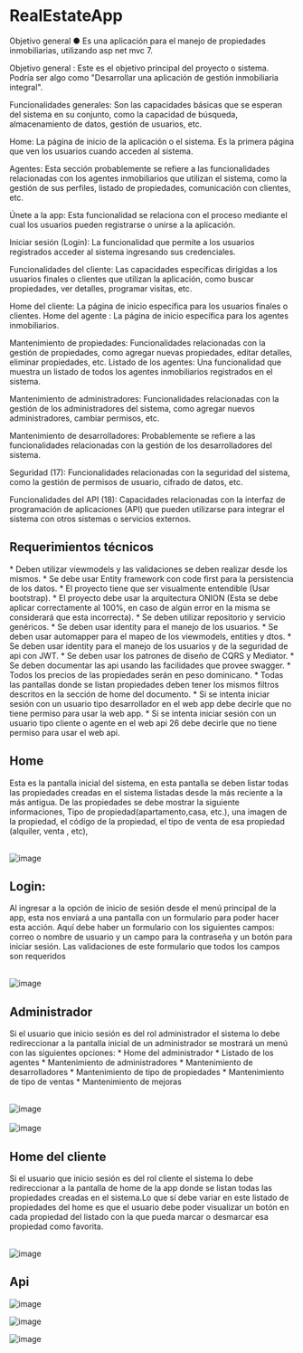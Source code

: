 # RealEstateApp
Objetivo general
● Es una aplicación para el manejo de propiedades inmobiliarias,
utilizando asp net mvc 7.

Objetivo general : Este es el objetivo principal del proyecto o sistema. Podría ser algo como "Desarrollar una aplicación de gestión inmobiliaria integral".

Funcionalidades generales: Son las capacidades básicas que se esperan del sistema en su conjunto, como la capacidad de búsqueda, almacenamiento de datos, gestión de usuarios, etc.

Home: La página de inicio de la aplicación o el sistema. Es la primera página que ven los usuarios cuando acceden al sistema.

Agentes: Esta sección probablemente se refiere a las funcionalidades relacionadas con los agentes inmobiliarios que utilizan el sistema, como la gestión de sus perfiles, listado de propiedades, comunicación con clientes, etc.

Únete a la app: Esta funcionalidad se relaciona con el proceso mediante el cual los usuarios pueden registrarse o unirse a la aplicación.

Iniciar sesión (Login): La funcionalidad que permite a los usuarios registrados acceder al sistema ingresando sus credenciales.

Funcionalidades del cliente: Las capacidades específicas dirigidas a los usuarios finales o clientes que utilizan la aplicación, como buscar propiedades, ver detalles, programar visitas, etc.

Home del cliente: La página de inicio específica para los usuarios finales o clientes.
Home del agente : La página de inicio específica para los agentes inmobiliarios.

Mantenimiento de propiedades: Funcionalidades relacionadas con la gestión de propiedades, como agregar nuevas propiedades, editar detalles, eliminar propiedades, etc.
Listado de los agentes: Una funcionalidad que muestra un listado de todos los agentes inmobiliarios registrados en el sistema.

Mantenimiento de administradores: Funcionalidades relacionadas con la gestión de los administradores del sistema, como agregar nuevos administradores, cambiar permisos, etc.

Mantenimiento de desarrolladores: Probablemente se refiere a las funcionalidades relacionadas con la gestión de los desarrolladores del sistema.

Seguridad (17): Funcionalidades relacionadas con la seguridad del sistema, como la gestión de permisos de usuario, cifrado de datos, etc.

Funcionalidades del API (18): Capacidades relacionadas con la interfaz de programación de aplicaciones (API) que pueden utilizarse para integrar el sistema con otros sistemas o servicios externos.

<h2>Requerimientos técnicos</h2>
* Deben utilizar viewmodels y las validaciones se deben realizar desde los mismos.
* Se debe usar Entity framework con code first para la persistencia de los datos.
* El proyecto tiene que ser visualmente entendible (Usar bootstrap).
* El proyecto debe usar la arquitectura ONION (Esta se debe aplicar correctamente
al 100%, en caso de algún error en la misma se considerará que esta incorrecta).
* Se deben utilizar repositorio y servicio genéricos.
* Se deben usar identity para el manejo de los usuarios.
* Se deben usar automapper para el mapeo de los viewmodels, entities y dtos.
* Se deben usar identity para el manejo de los usuarios y de la seguridad de api
con JWT.
* Se deben usar los patrones de diseño de CQRS y Mediator.
* Se deben documentar las api usando las facilidades que provee swagger.
* Todos los precios de las propiedades serán en peso dominicano.
* Todas las pantallas donde se listan propiedades deben tener los mismos filtros
descritos en la sección de home del documento.
* Si se intenta iniciar sesión con un usuario tipo desarrollador en el web app
debe decirle que no tiene permiso para usar la web app.
* Si se intenta iniciar sesión con un usuario tipo cliente o agente en el web api
26
debe decirle que no tiene permiso para usar el web api.

<h2>Home</h2>
Esta es la pantalla inicial del sistema, en esta pantalla se deben listar todas las
propiedades creadas en el sistema listadas desde la más reciente a la más
antigua.
De las propiedades se debe mostrar la siguiente informaciones, Tipo de
propiedad(apartamento,casa, etc.), una imagen de la propiedad, el código de la
propiedad, el tipo de venta de esa propiedad (alquiler, venta , etc),<br><br>

![image](https://github.com/AlgenisLopez03/RealEstateApp/assets/141606823/3d7f9705-2016-4016-89e0-eb245eaf42ad)
<h2>Login:</h2>
Al ingresar a la opción de inicio de sesión desde el menú principal de la app,
esta nos enviará a una pantalla con un formulario para poder hacer esta acción.
Aquí debe haber un formulario con los siguientes campos: correo o nombre de
usuario y un campo para la contraseña y un botón para iniciar sesión.
Las validaciones de este formulario que todos los campos son requeridos<br><br>

![image](https://github.com/AlgenisLopez03/RealEstateApp/assets/141606823/5a889bb2-5bdd-497e-904c-f8baabaa02b3)

<h2>Administrador</h2>
Si el usuario que inicio sesión es del rol administrador el sistema lo debe
redireccionar a la pantalla inicial de un administrador se mostrará un menú con
las siguientes opciones:
* Home del administrador
* Listado de los agentes
* Mantenimiento de administradores
* Mantenimiento de desarrolladores
* Mantenimiento de tipo de propiedades
* Mantenimiento de tipo de ventas
* Mantenimiento de mejoras<br><br>

![image](https://github.com/AlgenisLopez03/RealEstateApp/assets/141606823/e9b33233-eafa-4505-9ae7-ee66c8c6c850)
<br><br>
![image](https://github.com/AlgenisLopez03/RealEstateApp/assets/141606823/2e57bfc6-5cd8-4040-84f7-a2e2845d104a)
<h2>Home del cliente</h2>
Si el usuario que inicio sesión es del rol cliente el sistema lo debe redireccionar a la
pantalla de home de la app donde se listan todas las propiedades creadas en el
sistema.Lo que sí debe variar en este listado de propiedades del home es que el
usuario debe poder visualizar un botón en cada propiedad del listado con la que
pueda marcar o desmarcar esa propiedad como favorita.
<br><br>

![image](https://github.com/AlgenisLopez03/RealEstateApp/assets/141606823/ddd1b5c7-0af2-43bc-aec3-f167df1b1e2a)

<h2>Api</h2>

![image](https://github.com/AlgenisLopez03/RealEstateApp/assets/141606823/fb9d478b-fd8f-4a2b-b3cb-3c1250a50df3)

![image](https://github.com/AlgenisLopez03/RealEstateApp/assets/141606823/84a7e462-ac5a-4e87-954a-27ad8407531b)

![image](https://github.com/AlgenisLopez03/RealEstateApp/assets/141606823/b8c7183b-dcea-473d-8b97-62b93752afb7)



